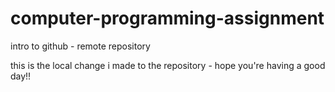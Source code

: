 # computer-programming-assignment
intro to github - remote repository

this is the local change i made to the repository - hope you're having a good day!! 